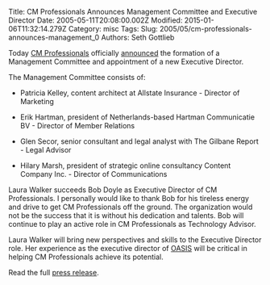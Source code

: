 Title: CM Professionals Announces Management Committee and Executive Director
Date: 2005-05-11T20:08:00.002Z
Modified: 2015-01-06T11:32:14.279Z
Category: misc
Tags: 
Slug: 2005/05/cm-professionals-announces-management_0
Authors: Seth Gottlieb

Today [CM Professionals](http://www.cmprofessionals.org) officially [announced](http://www.cmprofessionals.org/about_cm_pros/press_releases/index.html#apr2505) the formation of a Management Committee and appointment of a new Executive Director.   

The Management Committee consists of:  

*   Patricia Kelley, content architect at Allstate Insurance - Director of Marketing  
    
*   Erik Hartman, president of Netherlands-based Hartman Communicatie BV - Director of Member Relations  
    
*   Glen Secor, senior consultant and legal analyst with The Gilbane Report - Legal Advisor  
    
*   Hilary Marsh, president of strategic online consultancy Content Company Inc. - Director of Communications  
    

  

Laura Walker succeeds Bob Doyle as Executive Director of CM Professionals. I personally would like to thank Bob for his tireless energy and drive to get CM Professionals off the ground. The organization would not be the success that it is without his dedication and talents. Bob will continue to play an active role in CM Professionals as Technology Advisor.  

Laura Walker will bring new perspectives and skills to the Executive Director role. Her experience as the executive director of [OASIS](http://www.oasis-open.org) will be critical in helping CM Professionals achieve its potential.  

  
Read the full [press release](http://www.cmprofessionals.org/about_cm_pros/press_releases/index.html#apr2505).
